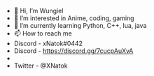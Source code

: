 - 👋 Hi, I’m Wungiel
- 👀 I’m interested in Anime, coding, gaming
- 🌱 I’m currently learning Python, C++, lua, java
- 📫 How to reach me 
 -  Discord - xNatok#0442
 -  Discord - https://discord.gg/7cucpAuXvA
 -  
 -  Twitter - @XNatok

<!---
Syntetik008/Syntetik008 is a ✨ special ✨ repository because its `README.md` (this file) appears on your GitHub profile.
You can click the Preview link to take a look at your changes.
--->
